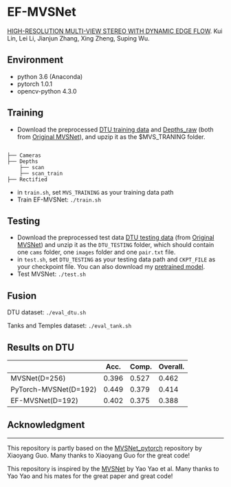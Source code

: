 # EF-MVSNet

[HIGH-RESOLUTION MULTI-VIEW STEREO WITH DYNAMIC EDGE FLOW](). Kui Lin, Lei Li, Jianjun Zhang, Xing Zheng, Suping Wu.

## Environment
* python 3.6 (Anaconda)
* pytorch 1.0.1
* opencv-python 4.3.0

## Training

* Download the preprocessed [DTU training data](https://drive.google.com/file/d/1eDjh-_bxKKnEuz5h-HXS7EDJn59clx6V/view)
 and [Depths_raw](https://virutalbuy-public.oss-cn-hangzhou.aliyuncs.com/share/cascade-stereo/CasMVSNet/dtu_data/dtu_train_hr/Depths_raw.zip) 
 (both from [Original MVSNet](https://github.com/YoYo000/MVSNet)), and upzip it as the $MVS_TRANING  folder.
```

├── Cameras
├── Depths
    ├── scan
    ├── scan_train
├── Rectified

```
* in ``train.sh``, set ``MVS_TRAINING`` as your training data path
* Train EF-MVSNet:  ```./train.sh ```
## Testing

* Download the preprocessed test data [DTU testing data](https://drive.google.com/open?id=135oKPefcPTsdtLRzoDAQtPpHuoIrpRI_) (from [Original MVSNet](https://github.com/YoYo000/MVSNet)) and unzip it as the ``DTU_TESTING`` folder, which should contain one ``cams`` folder, one ``images`` folder and one ``pair.txt`` file.
* in ``test.sh``, set ``DTU_TESTING`` as your testing data path and ``CKPT_FILE`` as your checkpoint file. You can also download my [pretrained model](https://drive.google.com/file/d/1UdV9Aey9yj0EgqwL2yZB1bDj_Hz9U2fM/view?usp=sharing).
* Test MVSNet: ``./test.sh``

## Fusion
DTU dataset: ```./eval_dtu.sh```

Tanks and Temples dataset: ```./eval_tank.sh```
## Results on DTU

|                       | Acc.   | Comp.  | Overall. |
|-----------------------|--------|--------|----------|
| MVSNet(D=256)         | 0.396  | 0.527  | 0.462    |
| PyTorch-MVSNet(D=192) | 0.449  | 0.379  | 0.414    |
| EF-MVSNet(D=192)      | 0.402  | 0.375  | 0.388    |


## Acknowledgment
---
This repository is partly based on the [MVSNet_pytorch](https://github.com/xy-guo/MVSNet_pytorch) repository by Xiaoyang Guo. Many thanks to Xiaoyang Guo for the great code!

This repository is inspired by the [MVSNet](https://github.com/YoYo000/MVSNet) by Yao Yao et al. Many thanks to Yao Yao and his mates for the great paper and great code!
